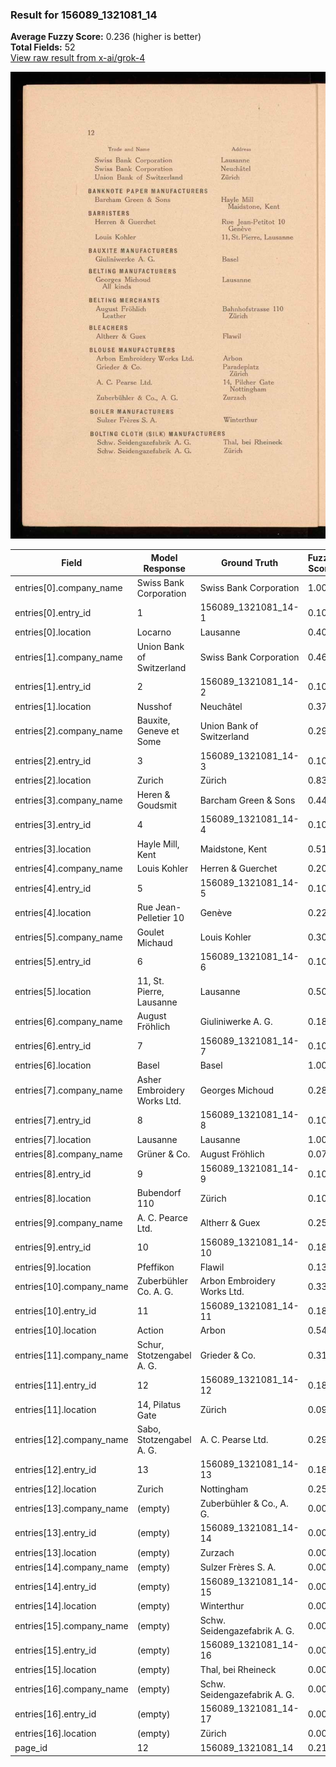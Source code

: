 ### Result for 156089_1321081_14
**Average Fuzzy Score:** 0.236 (higher is better)<br>
**Total Fields:** 52<br>
[View raw result from x-ai/grok-4](https://github.com/RISE-UNIBAS/humanities_data_benchmark/blob/main/results/2025-10-28/T0402/request_T0402_156089_1321081_14.json)

<img src="https://github.com/RISE-UNIBAS/humanities_data_benchmark/blob/main/benchmarks/company_lists/images/156089_1321081_14.jpg?raw=true" alt="156089_1321081_14" width="600px">

| Field | Model Response | Ground Truth | Fuzzy Score | Match |
|-------|----------------|--------------|-------------|-------|
| entries[0].company_name | Swiss Bank Corporation | Swiss Bank Corporation | 1.000 | ✅ |
| entries[0].entry_id | 1 | 156089_1321081_14-1 | 0.100 | ❌ |
| entries[0].location | Locarno | Lausanne | 0.400 | ❌ |
| entries[1].company_name | Union Bank of Switzerland | Swiss Bank Corporation | 0.468 | ❌ |
| entries[1].entry_id | 2 | 156089_1321081_14-2 | 0.100 | ❌ |
| entries[1].location | Nusshof | Neuchâtel | 0.375 | ❌ |
| entries[2].company_name | Bauxite, Geneve et Some | Union Bank of Switzerland | 0.292 | ❌ |
| entries[2].entry_id | 3 | 156089_1321081_14-3 | 0.100 | ❌ |
| entries[2].location | Zurich | Zürich | 0.833 | ❌ |
| entries[3].company_name | Heren & Goudsmit | Barcham Green & Sons | 0.444 | ❌ |
| entries[3].entry_id | 4 | 156089_1321081_14-4 | 0.100 | ❌ |
| entries[3].location | Hayle Mill, Kent | Maidstone, Kent | 0.516 | ❌ |
| entries[4].company_name | Louis Kohler | Herren & Guerchet | 0.207 | ❌ |
| entries[4].entry_id | 5 | 156089_1321081_14-5 | 0.100 | ❌ |
| entries[4].location | Rue Jean-Pelletier 10 | Genève | 0.222 | ❌ |
| entries[5].company_name | Goulet Michaud | Louis Kohler | 0.308 | ❌ |
| entries[5].entry_id | 6 | 156089_1321081_14-6 | 0.100 | ❌ |
| entries[5].location | 11, St. Pierre, Lausanne | Lausanne | 0.500 | ❌ |
| entries[6].company_name | August Fröhlich | Giuliniwerke A. G. | 0.182 | ❌ |
| entries[6].entry_id | 7 | 156089_1321081_14-7 | 0.100 | ❌ |
| entries[6].location | Basel | Basel | 1.000 | ✅ |
| entries[7].company_name | Asher Embroidery Works Ltd. | Georges Michoud | 0.286 | ❌ |
| entries[7].entry_id | 8 | 156089_1321081_14-8 | 0.100 | ❌ |
| entries[7].location | Lausanne | Lausanne | 1.000 | ✅ |
| entries[8].company_name | Grüner & Co. | August Fröhlich | 0.074 | ❌ |
| entries[8].entry_id | 9 | 156089_1321081_14-9 | 0.100 | ❌ |
| entries[8].location | Bubendorf 110 | Zürich | 0.105 | ❌ |
| entries[9].company_name | A. C. Pearce Ltd. | Altherr & Guex | 0.258 | ❌ |
| entries[9].entry_id | 10 | 156089_1321081_14-10 | 0.182 | ❌ |
| entries[9].location | Pfeffikon | Flawil | 0.133 | ❌ |
| entries[10].company_name | Zuberbühler Co. A. G. | Arbon Embroidery Works Ltd. | 0.333 | ❌ |
| entries[10].entry_id | 11 | 156089_1321081_14-11 | 0.182 | ❌ |
| entries[10].location | Action | Arbon | 0.545 | ❌ |
| entries[11].company_name | Schur, Stotzengabel A. G. | Grieder & Co. | 0.316 | ❌ |
| entries[11].entry_id | 12 | 156089_1321081_14-12 | 0.182 | ❌ |
| entries[11].location | 14, Pilatus Gate | Zürich | 0.091 | ❌ |
| entries[12].company_name | Sabo, Stotzengabel A. G. | A. C. Pearse Ltd. | 0.293 | ❌ |
| entries[12].entry_id | 13 | 156089_1321081_14-13 | 0.182 | ❌ |
| entries[12].location | Zurich | Nottingham | 0.250 | ❌ |
| entries[13].company_name | (empty) | Zuberbühler & Co., A. G. | 0.000 | ❌ |
| entries[13].entry_id | (empty) | 156089_1321081_14-14 | 0.000 | ❌ |
| entries[13].location | (empty) | Zurzach | 0.000 | ❌ |
| entries[14].company_name | (empty) | Sulzer Frères S. A. | 0.000 | ❌ |
| entries[14].entry_id | (empty) | 156089_1321081_14-15 | 0.000 | ❌ |
| entries[14].location | (empty) | Winterthur | 0.000 | ❌ |
| entries[15].company_name | (empty) | Schw. Seidengazefabrik A. G. | 0.000 | ❌ |
| entries[15].entry_id | (empty) | 156089_1321081_14-16 | 0.000 | ❌ |
| entries[15].location | (empty) | Thal, bei Rheineck | 0.000 | ❌ |
| entries[16].company_name | (empty) | Schw. Seidengazefabrik A. G. | 0.000 | ❌ |
| entries[16].entry_id | (empty) | 156089_1321081_14-17 | 0.000 | ❌ |
| entries[16].location | (empty) | Zürich | 0.000 | ❌ |
| page_id | 12 | 156089_1321081_14 | 0.211 | ❌ |
